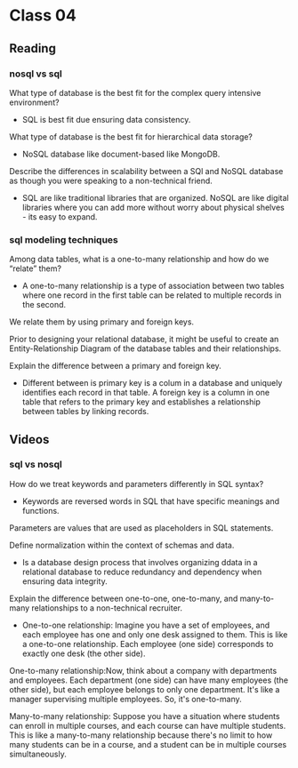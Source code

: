# Class 04

## Reading

### nosql vs sql

What type of database is the best fit for the complex query intensive environment?

- SQL is best fit due ensuring data consistency.

What type of database is the best fit for hierarchical data storage?

- NoSQL database like document-based like MongoDB.

Describe the differences in scalability between a SQl and NoSQL database as though you were speaking to a non-technical friend.

- SQL are like traditional libraries that are organized. NoSQL are like digital libraries where you can add more without worry about physical shelves - its easy to expand.

### sql modeling techniques

Among data tables, what is a one-to-many relationship and how do we “relate” them?

- A one-to-many relationship is a type of association between two tables where one record in the first table can be related to multiple records in the second.

We relate them by using primary and foreign keys.

Prior to designing your relational database, it might be useful to create an Entity-Relationship Diagram of the database tables and their relationships.

Explain the difference between a primary and foreign key.

- Different between is primary key is a colum in a database and uniquely identifies each record in that table. A foreign key is a column in one table that refers to the primary key and establishes a relationship between tables by linking records.

## Videos

### sql vs nosql

How do we treat keywords and parameters differently in SQL syntax?

- Keywords are reversed words in SQL that have specific meanings and functions.

Parameters are values that are used as placeholders in SQL statements.

Define normalization within the context of schemas and data.

- Is a database design process that involves organizing ddata in a relational database to reduce redundancy and dependency when ensuring data integrity.

Explain the difference between one-to-one, one-to-many, and many-to-many relationships to a non-technical recruiter.

- One-to-one relationship: Imagine you have a set of employees, and each employee has one and only one desk assigned to them. This is like a one-to-one relationship. Each employee (one side) corresponds to exactly one desk (the other side).

One-to-many relationship:Now, think about a company with departments and employees. Each department (one side) can have many employees (the other side), but each employee belongs to only one department. It's like a manager supervising multiple employees. So, it's one-to-many.

Many-to-many relationship: Suppose you have a situation where students can enroll in multiple courses, and each course can have multiple students. This is like a many-to-many relationship because there's no limit to how many students can be in a course, and a student can be in multiple courses simultaneously.
